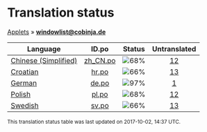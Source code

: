# Translation status
[Applets](../../README.md) &#187; **windowlist@cobinja.de**

Language | ID.po | Status | Untranslated
---------|:--:|:------:|:-----------:
[Chinese (Simplified)](../../language-status/zh_CN.md) | [zh_CN.po](po/zh_CN.po) | ![68%](http://progressed.io/bar/68) | [12](untranslated-po/zh_CN.md)
[Croatian](../../language-status/hr.md) | [hr.po](po/hr.po) | ![66%](http://progressed.io/bar/66) | [13](untranslated-po/hr.md)
[German](../../language-status/de.md) | [de.po](po/de.po) | ![97%](http://progressed.io/bar/97) | [1](untranslated-po/de.md)
[Polish](../../language-status/pl.md) | [pl.po](po/pl.po) | ![68%](http://progressed.io/bar/68) | [12](untranslated-po/pl.md)
[Swedish](../../language-status/sv.md) | [sv.po](po/sv.po) | ![66%](http://progressed.io/bar/66) | [13](untranslated-po/sv.md)

<sup>This translation status table was last updated on 2017-10-02, 14:37 UTC.</sup>

